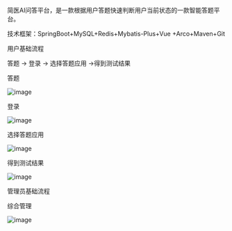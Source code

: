 简医AI问答平台，是一款根据用户答题快速判断用户当前状态的一款智能答题平台。

技术框架：SpringBoot+MySQL+Redis+Mybatis-Plus+Vue +Arco+Maven+Git


用户基础流程

答题 -> 登录 -> 选择答题应用 ->得到测试结果

答题

![image](https://github.com/user-attachments/assets/285b4989-41c1-4de5-b18e-deff986751b6)


登录

![image](https://github.com/user-attachments/assets/80127764-328f-443d-9e90-8ca3808dfd70)


选择答题应用

![image](https://github.com/user-attachments/assets/29f2a704-6d7e-491f-9a66-5501b52c055c)

得到测试结果

![image](https://github.com/user-attachments/assets/1e482c64-131f-49f8-8245-f6236cd69ff6)



管理员基础流程

综合管理

![image](https://github.com/user-attachments/assets/bc8ac899-8a96-4bb2-9def-8d41b72fa36e)

